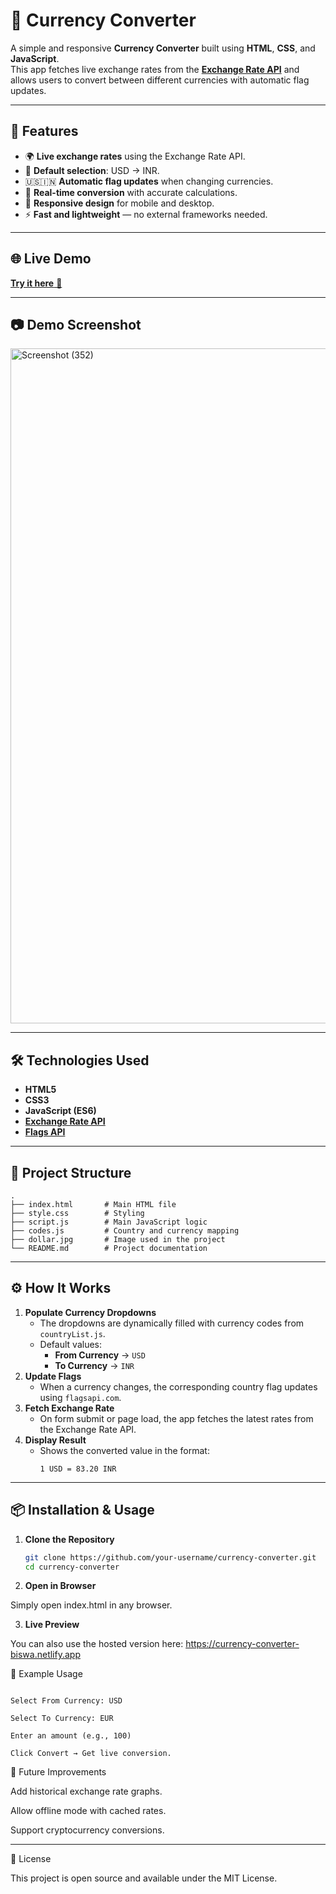 # 💱 Currency Converter

A simple and responsive **Currency Converter** built using **HTML**, **CSS**, and **JavaScript**.  
This app fetches live exchange rates from the **[Exchange Rate API](https://open.er-api.com)** and allows users to convert between different currencies with automatic flag updates.

---

## 🚀 Features
- 🌍 **Live exchange rates** using the Exchange Rate API.
- 📌 **Default selection**: USD → INR.
- 🇺🇸🇮🇳 **Automatic flag updates** when changing currencies.
- 🔄 **Real-time conversion** with accurate calculations.
- 📱 **Responsive design** for mobile and desktop.
- ⚡ **Fast and lightweight** — no external frameworks needed.

---

## 🌐 Live Demo
[**Try it here** 🚀](https://currency-converter-biswa.netlify.app)  

---

## 📷 Demo Screenshot

<img width="1920" height="1080" alt="Screenshot (352)" src="https://github.com/user-attachments/assets/177cdaa8-e8e1-4b22-90c7-b753b9b64bf9" />

---

## 🛠️ Technologies Used
- **HTML5**
- **CSS3**
- **JavaScript (ES6)**
- **[Exchange Rate API](https://open.er-api.com)**
- **[Flags API](https://flagsapi.com)**

---

## 📂 Project Structure
```plaintext
.
├── index.html       # Main HTML file
├── style.css        # Styling
├── script.js        # Main JavaScript logic
├── codes.js         # Country and currency mapping
├── dollar.jpg       # Image used in the project
└── README.md        # Project documentation

```
---

## ⚙️ How It Works
1. **Populate Currency Dropdowns**  
   - The dropdowns are dynamically filled with currency codes from `countryList.js`.
   - Default values:  
     - **From Currency** → `USD`  
     - **To Currency** → `INR`
2. **Update Flags**  
   - When a currency changes, the corresponding country flag updates using `flagsapi.com`.
3. **Fetch Exchange Rate**  
   - On form submit or page load, the app fetches the latest rates from the Exchange Rate API.
4. **Display Result**  
   - Shows the converted value in the format:  
     ```
     1 USD = 83.20 INR
     ```

---

## 📦 Installation & Usage
1. **Clone the Repository**
   ```bash
   git clone https://github.com/your-username/currency-converter.git
   cd currency-converter
2. **Open in Browser**

Simply open index.html in any browser.

3. **Live Preview**

You can also use the hosted version here: https://currency-converter-biswa.netlify.app

📌 Example Usage
```plaintext

Select From Currency: USD

Select To Currency: EUR

Enter an amount (e.g., 100)

Click Convert → Get live conversion.
```

🔮 Future Improvements

Add historical exchange rate graphs.

Allow offline mode with cached rates.

Support cryptocurrency conversions.

---

📝 License

This project is open source and available under the MIT License.
